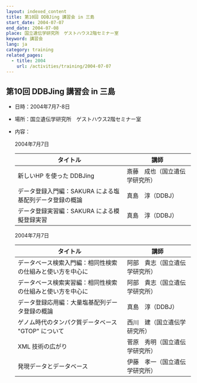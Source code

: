 ```yaml
---
layout: indexed_content
title: 第10回 DDBJing 講習会 in 三島
start_date: 2004-07-07
end_date: 2004-07-08
place: 国立遺伝学研究所　ゲストハウス2階セミナー室
keyword: 講習会
lang: ja
category: training
related_pages:
  - title: 2004
    url: /activities/training/2004-07-07
---
```


## 第10回 DDBJing 講習会 in 三島 <a name="10"></a>

-   日時：2004年7月7-8日

-   場所：国立遺伝学研究所　ゲストハウス2階セミナー室

-   内容：

    2004年7月7日

    | タイトル | 講師 |
    |----|----|
    | 新しいHP を使った DDBJing | 斎藤　成也（国立遺伝学研究所） |
    | データ登録入門編：SAKURA による塩基配列データ登録の概論 | 真島　淳（DDBJ） |
    | データ登録実習編：SAKURA による模擬登録実習 | 真島　淳（DDBJ） |

    2004年7月7日

    | タイトル | 講師 |
    |----|----|
    | データベース検索入門編：相同性検索の仕組みと使い方を中心に | 阿部　貴志（国立遺伝学研究所） |
    | データベース検索実習編：相同性検索の仕組みと使い方を中心に | 阿部　貴志（国立遺伝学研究所） |
    | データ登録応用編：大量塩基配列データ登録の概論 | 真島　淳（DDBJ） |
    | ゲノム時代のタンパク質データベース "GTOP" について | 西川　建（国立遺伝学研究所）   |
    | XML 技術の広がり | 菅原　秀明（国立遺伝学研究所） |
    | 発現データとデータベース | 伊藤　孝一（国立遺伝学研究所） |
